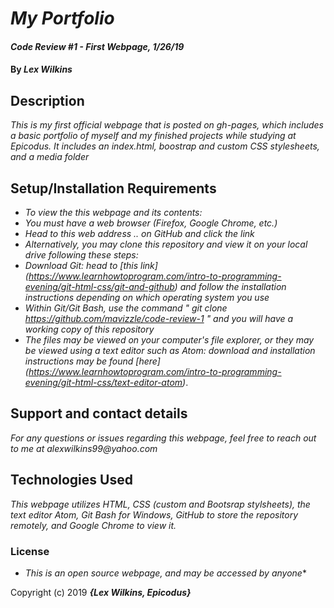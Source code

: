 # _My Portfolio_

#### _Code Review #1 - First Webpage, 1/26/19_

#### By _**Lex Wilkins**_

## Description

_This is my first official webpage that is posted on gh-pages, which includes a basic portfolio of myself and my finished projects while studying at Epicodus. It includes an index.html, boostrap and custom CSS stylesheets, and a media folder_

## Setup/Installation Requirements

* _To view the this webpage and its contents:_
* _You must have a web browser (Firefox, Google Chrome, etc.)_
* _Head to this web address .. on GitHub and click the link_
* _Alternatively, you may clone this repository and view it on your local drive following these steps:_
* _Download Git: head to [this link] (https://www.learnhowtoprogram.com/intro-to-programming-evening/git-html-css/git-and-github) and follow the installation instructions depending on which operating system you use_
* _Within Git/Git Bash, use the command " git clone https://github.com/mavizzle/code-review-1 " and you will have a working copy of this repository_
* _The files may be viewed on your computer's file explorer, or they may be viewed using a text editor such as Atom: download and installation instructions may be found [here] (https://www.learnhowtoprogram.com/intro-to-programming-evening/git-html-css/text-editor-atom)_.

## Support and contact details

_For any questions or issues regarding this webpage, feel free to reach out to me at alexwilkins99@yahoo.com_

## Technologies Used

_This webpage utilizes HTML, CSS (custom and Bootsrap stylsheets), the text editor Atom, Git Bash for Windows, GitHub to store the repository remotely, and Google Chrome to view it._

### License

* _This is an open source webpage, and may be accessed by anyone_*

Copyright (c) 2019 **_{Lex Wilkins, Epicodus}_**
